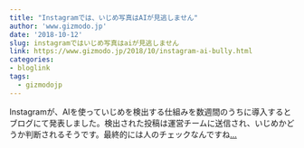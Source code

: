 ```yaml
---
title: "Instagramでは、いじめ写真はAIが見逃しません"
author: 'www.gizmodo.jp'
date: '2018-10-12'
slug: instagramではいじめ写真はaiが見逃しません
link: https://www.gizmodo.jp/2018/10/instagram-ai-bully.html
categories:
- bloglink
tags:
  - gizmodojp
---
```


Instagramが、AIを使っていじめを検出する仕組みを数週間のうちに導入するとブログにて発表しました。検出された投稿は運営チームに送信され、いじめかどうか判断されるそうです。最終的には人のチェックなんですね[... <i class="fas fa-external-link-alt"></i>](https://www.gizmodo.jp/2018/10/instagram-ai-bully.html)

